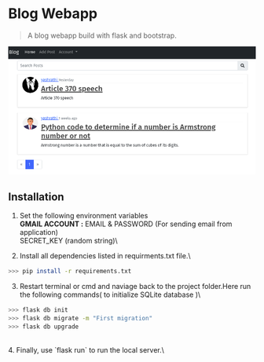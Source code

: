 # Blog Webapp
> A blog webapp build with flask and bootstrap.


![](demo.png)

## Installation

1. Set the following environment variables\
**GMAIL ACCOUNT :** EMAIL & PASSWORD (For sending email from application)\
SECRET_KEY (random string)\

2. Install all dependencies listed in requirments.txt file.\
```bash
>>> pip install -r requirements.txt
```

3. Restart terminal or cmd and naviage back to the project folder.Here run the following commands( to initialize SQLite database )\
```bash
>>> flask db init
>>> flask db migrate -m "First migration"
>>> flask db upgrade
```
<br>
4. Finally, use `flask run` to run the local server.\




